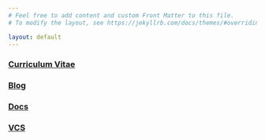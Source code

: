 ```yaml
---
# Feel free to add content and custom Front Matter to this file.
# To modify the layout, see https://jekyllrb.com/docs/themes/#overriding-theme-defaults

layout: default
---
```


### [Curriculum Vitae](/cv)
### [Blog](https://blog.gyeongmin.co)
### [Docs](https://docs.gyeongmin.co)
### [VCS](https://vcs.gyeongmin.co)